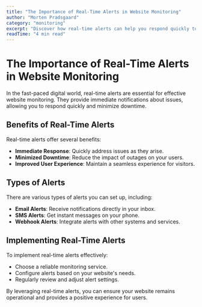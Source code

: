 ```yaml
---
title: "The Importance of Real-Time Alerts in Website Monitoring"
author: "Morten Pradsgaard"
category: "monitoring"
excerpt: "Discover how real-time alerts can help you respond quickly to issues and minimize downtime for your website."
readTime: "4 min read"
---
```


# The Importance of Real-Time Alerts in Website Monitoring

In the fast-paced digital world, real-time alerts are essential for effective website monitoring. They provide immediate notifications about issues, allowing you to respond quickly and minimize downtime.

## Benefits of Real-Time Alerts

Real-time alerts offer several benefits:
- **Immediate Response**: Quickly address issues as they arise.
- **Minimized Downtime**: Reduce the impact of outages on your users.
- **Improved User Experience**: Maintain a seamless experience for visitors.

## Types of Alerts

There are various types of alerts you can set up, including:
- **Email Alerts**: Receive notifications directly in your inbox.
- **SMS Alerts**: Get instant messages on your phone.
- **Webhook Alerts**: Integrate alerts with other systems and services.

## Implementing Real-Time Alerts

To implement real-time alerts effectively:
- Choose a reliable monitoring service.
- Configure alerts based on your website's needs.
- Regularly review and adjust alert settings.

By leveraging real-time alerts, you can ensure your website remains operational and provides a positive experience for users. 